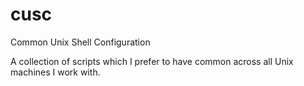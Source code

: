 cusc
====

Common Unix Shell Configuration

A collection of scripts which I prefer to have common across all Unix machines I work with.
